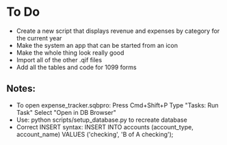 # To Do
- Create a new script that displays revenue and expenses by category for the current year
- Make the system an app that can be started from an icon
- Make the whole thing look really good
- Import all of the other .qif files
- Add all the tables and code for 1099 forms

## Notes:
- To open expense_tracker.sqbpro:
Press Cmd+Shift+P
Type "Tasks: Run Task"
Select "Open in DB Browser"
- Use: python scripts/setup_database.py to recreate database
- Correct INSERT syntax: INSERT INTO accounts (account_type, account_name) VALUES ('checking', 'B of A checking');